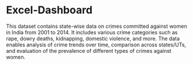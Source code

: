 # Excel-Dashboard
This dataset contains state-wise data on crimes committed against women in India from 2001 to 2014. It includes various crime categories such as rape, dowry deaths, kidnapping, domestic violence, and more. The data enables analysis of crime trends over time, comparison across states/UTs, and evaluation of the prevalence of different types of crimes against women.
